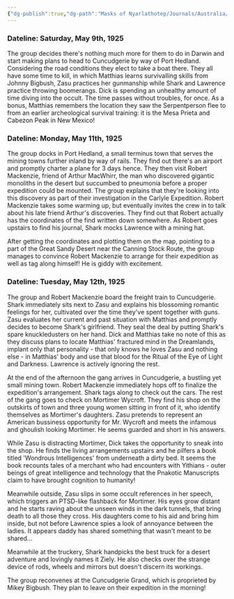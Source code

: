 ```yaml
---
{"dg-publish":true,"dg-path":"Masks of Nyarlathotep/Journals/Australia/Session 2.md","permalink":"/masks-of-nyarlathotep/journals/australia/session-2/","tags":["TTRPG/Games/MoN"]}
---
```




### Dateline: Saturday, May 9th, 1925
The group decides there's nothing much more for them to do in Darwin and start making plans to head to Cuncudgerie by way of Port Hedland. Considering the road conditions they elect to take a boat there. They all have some time to kill, in which Matthias learns survivalling skills from Johnny Bigbush, Zasu practices her gunmanship while Shark and Lawrence practice throwing boomerangs. Dick is spending an unhealthy amount of time diving into the occult. The time passes without troubles, for once. As a bonus, Matthias remembers the location they saw the Serpentperson flee to from an earlier archeological survival training: it is the Mesa Prieta and Cabezon Peak in New Mexico!

### Dateline: Monday, May 11th, 1925
The group docks in Port Hedland, a small terminus town that serves the mining towns further inland by way of rails. They find out there's an airport and promptly charter a plane for 3 days hence. They then visit Robert Mackenzie, friend of Arthur MacWhirr, the man who discovered gigantic monoliths in the desert but succumbed to pneumonia before a proper expedition could be mounted. The group explains that they're looking into this discovery as part of their investigation in the Carlyle Expedition. Robert Mackenzie takes some warming up, but eventually invites the crew in to talk about his late friend Arthur's discoveries. They find out that Robert actually has the coordinates of the find written down somewhere. As Robert goes upstairs to find his journal, Shark mocks Lawrence with a mining hat.

After getting the coordinates and plotting them on the map, pointing to a part of the Great Sandy Desert near the Canning Stock Route, the group manages to convince Robert Mackenzie to arrange for their expedition as well as tag along himself! He is giddy with excitement.

### Dateline: Tuesday, May 12th, 1925
The group and Robert Mackenzie board the freight train to Cuncudgerie. Shark immediately sits next to Zasu and explains his blossoming romantic feelings for her, cultivated over the time they've spent together with guns. Zasu evaluates her current and past situation with Matthias and promptly decides to become Shark's girlfriend. They seal the deal by putting Shark's spare knuckledusters on her hand. Dick and Matthias take no note of this as they discuss plans to locate Matthias' fractured mind in the Dreamlands, implant only that personality - that only knows he loves Zasu and nothing else - in Matthias' body and use that blood for the Ritual of the Eye of Light and Darkness. Lawrence is actively ignoring the rest.

At the end of the afternoon the gang arrives in Cuncudgerie, a bustling yet small mining town. Robert Mackenzie immediately hops off to finalize the expedition's arrangement. Shark tags along to check out the cars. The rest of the gang goes to check on Mortimer Wycroft. They find his shop on the outskirts of town and three young women sitting in front of it, who identify themselves as Mortimer's daughters. Zasu pretends to represent an American bussiness opportunity for Mr. Wycroft and meets the infamous and ghoulish looking Mortimer. He seems guarded and short in his answers. 

While Zasu is distracting Mortimer, Dick takes the opportunity to sneak into the shop. He finds the living arrangements upstairs and he pilfers a book titled 'Wondrous Intelligences' from underneath a dirty bed. It seems the book recounts tales of a merchant who had encounters with Yithians - outer beings of great intelligence and technology that the Pnakotic Manuscripts claim to have brought cognition to humanity!

Meanwhile outside, Zasu slips in some occult references in her speech, which triggers an PTSD-like flashback for Mortimer. His eyes grow distant and he starts raving about the unseen winds in the dark tunnels, that bring death to all those they cross. His daughters come to his aid and bring him inside, but not before Lawrence spies a look of annoyance between the ladies. It appears daddy has shared something that wasn't meant to be shared...

Meanwhile at the truckery, Shark handpicks the best truck for a desert adventure and lovingly names it Ziely. He also checks over the strange device of rods, wheels and mirrors but doesn't discern its workings.

The group reconvenes at the Cuncudgerie Grand, which is proprieted by Mikey Bigbush. They plan to leave on their expedition in the morning!